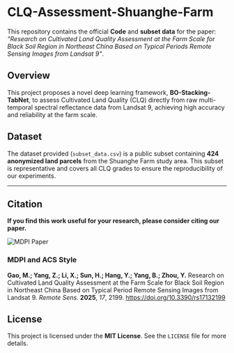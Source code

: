 # CLQ-Assessment-Shuanghe-Farm

This repository contains the official **Code** and **subset data** for the paper: *"Research on Cultivated Land Quality Assessment at the Farm Scale for Black Soil Region in Northeast China Based on Typical Periods Remote Sensing Images from Landsat 9"*.

## Overview

This project proposes a novel deep learning framework, **BO-Stacking-TabNet**, to assess Cultivated Land Quality (CLQ) directly from raw multi-temporal spectral reflectance data from Landsat 9, achieving high accuracy and reliability at the farm scale.

## Dataset

The dataset provided (`subset_data.csv`) is a public subset containing **424 anonymized land parcels** from the Shuanghe Farm study area. This subset is representative and covers all CLQ grades to ensure the reproducibility of our experiments.

---

## Citation

**If you find this work useful for your research, please consider citing our paper.**

![MDPI Paper](https://img.shields.io/badge/MDPI-PaperLink-3A7138.svg)

### MDPI and ACS Style

**Gao, M.; Yang, Z.; Li, X.; Sun, H.; Hang, Y.; Yang, B.; Zhou, Y.** Research on Cultivated Land Quality Assessment at the Farm Scale for Black Soil Region in Northeast China Based on Typical Period Remote Sensing Images from Landsat 9. *Remote Sens.* **2025**, *17*, 2199. https://doi.org/10.3390/rs17132199

## License

This project is licensed under the **MIT License**. See the `LICENSE` file for more details.
